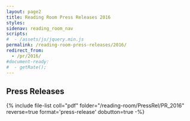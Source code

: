 ```yaml
---
layout: page2
title: Reading Room Press Releases 2016
styles:
sidenav: reading_room_nav
scripts:
#  - /assets/js/jquery.min.js
permalink: /reading-room-press-releases/2016/
redirect_from:
  - /pr/2016/
#document-ready:
#  - getRate();
---
```


## Press Releases

{% include file-list coll="pdf" folder="/reading-room/PressRel/PR_2016" reverse=true format='press-release' dobutton=true -%}

<!-- CONTENT END -->
